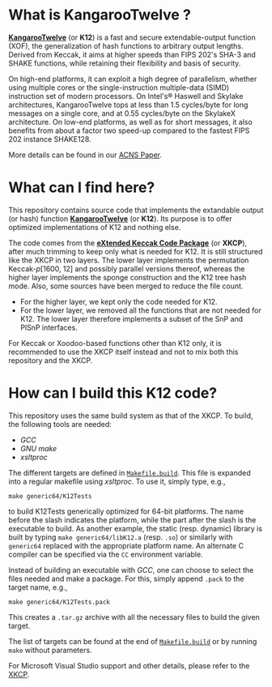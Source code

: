 # What is KangarooTwelve ?

[**KangarooTwelve**][k12] (or **K12**) is a fast and secure extendable-output function (XOF), the generalization of hash functions to arbitrary output lengths.
Derived from Keccak, it aims at higher speeds than FIPS 202's SHA-3 and SHAKE functions, while retaining their flexibility and basis of security.

On high-end platforms, it can exploit a high degree of parallelism, whether using multiple cores or the single-instruction multiple-data (SIMD) instruction set of modern processors.
On Intel's® Haswell and Skylake architectures, KangarooTwelve tops at less than 1.5 cycles/byte for long messages on a single core, and at 0.55 cycles/byte on the SkylakeX architecture.
On low-end platforms, as well as for short messages, it also benefits from about a factor two speed-up compared to the fastest FIPS 202 instance SHAKE128.

More details can be found in our [ACNS Paper][eprint].

# What can I find here?

This repository contains source code that implements the extandable output (or hash) function [**KangarooTwelve**][k12] (or **K12**).
Its purpose is to offer optimized implementations of K12 and nothing else.

The code comes from the [**eXtended Keccak Code Package**][xkcp] (or **XKCP**), after much trimming to keep only what is needed for K12.
It is still structured like the XKCP in two layers. The lower layer implements the permutation Keccak-_p_[1600, 12] and possibly parallel versions thereof, whereas the higher layer implements the sponge construction and the K12 tree hash mode.
Also, some sources have been merged to reduce the file count.

* For the higher layer, we kept only the code needed for K12.
* For the lower layer, we removed all the functions that are not needed for K12. The lower layer therefore implements a subset of the SnP and PlSnP interfaces.

For Keccak or Xoodoo-based functions other than K12 only, it is recommended to use the XKCP itself instead and not to mix both this repository and the XKCP.


# How can I build this K12 code?

This repository uses the same build system as that of the XKCP.
To build, the following tools are needed:

* *GCC*
* *GNU make*
* *xsltproc*

The different targets are defined in [`Makefile.build`](Makefile.build). This file is expanded into a regular makefile using *xsltproc*. To use it, simply type, e.g.,

```
make generic64/K12Tests
```

to build K12Tests generically optimized for 64-bit platforms. The name before the slash indicates the platform, while the part after the slash is the executable to build. As another example, the static (resp. dynamic) library is built by typing `make generic64/libK12.a` (resp. `.so`) or similarly with `generic64` replaced with the appropriate platform name.  An alternate C compiler can be specified via the `CC` environment variable.

Instead of building an executable with *GCC*, one can choose to select the files needed and make a package. For this, simply append `.pack` to the target name, e.g.,

```
make generic64/K12Tests.pack
```

This creates a `.tar.gz` archive with all the necessary files to build the given target.

The list of targets can be found at the end of [`Makefile.build`](Makefile.build) or by running `make` without parameters.

For Microsoft Visual Studio support and other details, please refer to the [XKCP][xkcp].

[k12]: https://keccak.team/kangarootwelve.html
[xkcp]: https://github.com/XKCP/XKCP
[eprint]: https://eprint.iacr.org/2016/770.pdf
